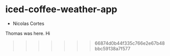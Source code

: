 # iced-coffee-weather-app

* Nicolas Cortes

Thomas was here. Hi


>>>>>>> 66874d0b44f335c766e2e67b48bbc59138a7f577

